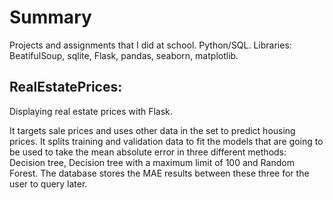# Summary

Projects and assignments that I did at school. Python/SQL.
Libraries: BeatifulSoup, sqlite, Flask, pandas, seaborn, matplotlib. 

## RealEstatePrices: 

Displaying real estate prices with Flask.

It targets sale prices and uses other data in the set to predict housing prices. It splits training and validation data to fit the models that are going to be used to take the mean absolute error in three different methods: Decision tree, Decision tree with a maximum limit of 100 and Random Forest. The database stores the MAE results between these three for the user to query later.

